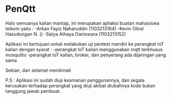 # PenQtt
Halo semuanya kalian mantap, ini merupakan apliaksi buatan mahasiswa telkom yaitu :
-Arkan Fayiz Naharuddin (1103213164)
-Kevin Olind Hasudungan N. ()
-Satya Athaya Daniswara (1103213152)

Aplikasi ini bertujuan untuk melakukan uji pentest mandiri ke perangkat IoT kalian dengan syarat :
-perangkat IoT kalian menggunakan mqtt terkhusus mosquitto 
-perangkat IoT kalian, broker, dan penyerang ada dijaringan yang sama

Sekian, dan selamat menikmati

P.S : Aplikasi ini sudah diuji keamanan penggunannya, dan segala kerusakan terhadap perangkat yang diuji akibat diubahnya kode bukan tanggung jawab pembuat. 
